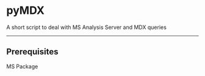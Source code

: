 # pyMDX
A short script to deal with MS Analysis Server and MDX queries

-----

## Prerequisites
MS Package
